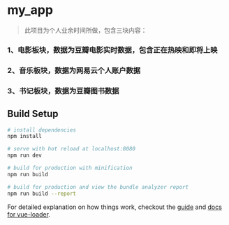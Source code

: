 # my_app

> 此项目为个人业余时间所做，包含三块内容：
### 1、电影板块，数据为豆瓣电影实时数据，包含正在热映和即将上映
### 2、音乐板块，数据为网易云个人账户数据
### 3、书记板块，数据为豆瓣图书数据

## Build Setup

``` bash
# install dependencies
npm install

# serve with hot reload at localhost:8080
npm run dev

# build for production with minification
npm run build

# build for production and view the bundle analyzer report
npm run build --report
```

For detailed explanation on how things work, checkout the [guide](http://vuejs-templates.github.io/webpack/) and [docs for vue-loader](http://vuejs.github.io/vue-loader).
